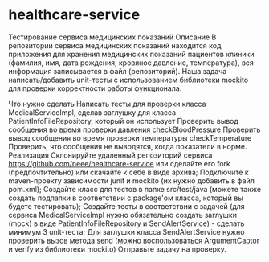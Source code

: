 # healthcare-service
Тестирование сервиса медицинских показаний
Описание
В репозитории сервиса медицинских показаний находится код приложения для хранения медицинских показаний пациентов клиники (фамилия, имя, дата рождения, кровяное давление, температура), вся информация записывается в файл (репозиторий). Наша задача написать/добавить unit-тесты с использованием библиотеки mockito для проверки корректности работы функционала.

Что нужно сделать
Написать тесты для проверки класса MedicalServiceImpl, сделав заглушку для класса PatientInfoFileRepository, который он использует
Проверить вывод сообщения во время проверки давления checkBloodPressure
Проверить вывод сообщения во время проверки температуры checkTemperature
Проверить, что сообщения не выводятся, когда показатели в норме.
Реализация
Склонируйте удаленный репозиторий сервиса https://github.com/neee/healthcare-service или сделайте его fork (предпочтительно) или скачайте к себе в виде архива;
Подключите к maven-проекту зависимости junit и mockito (их нужно добавить в файл pom.xml);
Создайте класс для тестов в папке src/test/java (можете также создать подпапки в соответствии с package'ом класса, который вы будете тестировать);
Создайте тесты в соответствии с задачей (для сервиса MedicalServiceImpl нужно обязательно создать заглушки (mock) в виде PatientInfoFileRepository и SendAlertService) - сделать минимум 3 unit-теста;
Для заглушки класса SendAlertService нужно проверить вызов метода send (можно воспользоваться ArgumentCaptor и verify из библиотеки mockito)
Отправьте задачу на проверку.

